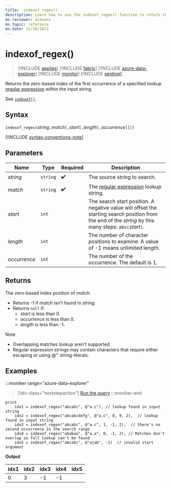 ```yaml
---
title:  indexof_regex()
description: Learn how to use the indexof_regex() function to return the zero-based index position of a `regex` input.
ms.reviewer: alexans
ms.topic: reference
ms.date: 12/28/2022
---
```

# indexof_regex()

> [!INCLUDE [applies](../includes/applies-to-version/applies.md)] [!INCLUDE [fabric](../includes/applies-to-version/fabric.md)] [!INCLUDE [azure-data-explorer](../includes/applies-to-version/azure-data-explorer.md)] [!INCLUDE [monitor](../includes/applies-to-version/monitor.md)] [!INCLUDE [sentinel](../includes/applies-to-version/sentinel.md)]

Returns the zero-based index of the first occurrence of a specified lookup [regular expression](re2.md) within the input string.

See [`indexof()`](indexof-function.md).

## Syntax

`indexof_regex(`*string*`,`*match*`[,`*start*`[,`*length*`[,`*occurrence*`]]])`

[!INCLUDE [syntax-conventions-note](../includes/syntax-conventions-note.md)]

## Parameters

| Name | Type | Required | Description |
|--|--|--|--|
|*string*| `string` |  :heavy_check_mark: | The source string to search.|  
|*match*| `string` |  :heavy_check_mark: | The [regular expression](re2.md) lookup string.|
|*start*| `int` | | The search start position. A negative value will offset the starting search position from the end of the *string* by this many steps: `abs(`*start*`)`. |
|*length*| `int` | | The number of character positions to examine. A value of -1 means unlimited length.|
|*occurrence*| `int` | | The number of the occurrence. The default is 1.|

## Returns

The zero-based index position of *match*.

* Returns -1 if *match* isn't found in *string*.
* Returns `null` if:
  * *start* is less than 0.
  * *occurrence* is less than 0.
  * *length* is less than -1.

> [!NOTE]
>
> * Overlapping matches lookup aren't supported.
> * Regular expression strings may contain characters that require either escaping or using @'' string-literals.

## Examples

:::moniker range="azure-data-explorer"
> [!div class="nextstepaction"]
> <a href="https://dataexplorer.azure.com/clusters/help/databases/Samples?query=H4sIAAAAAAAAA42Qy07DMBBF93zFVTalkqGkwIIFEj/AN1QTe+JYGDvyo8qCj2dSatjwsmd3Nef4ek4ulAvIcWbp8QgXDC9xPCS2vFx2NGiZTuGpo2vdbRV2O/gYX+qMMdZgZEFmrgW5CMs21v4nluHRfvIUbhQeFPYC/i/59s9XKvQKV/0XtkyceJMRIjLrKOyodU2Jg+ZVI7kElPSERMFyU919p5JLZxV9FGgqMT1T0RNnmBg2BfHIydOMHDFW71s9TWs48Llns93/XuyNhm51bU+VXDiSd0b+hlI5nNZAydZXDuUd3NbxhNUBAAA=" target="_blank">Run the query</a>
:::moniker-end

```kusto
print
    idx1 = indexof_regex("abcabc", @"a.c"), // lookup found in input string
    idx2 = indexof_regex("abcabcdefg", @"a.c", 0, 9, 2),  // lookup found in input string
    idx3 = indexof_regex("abcabc", @"a.c", 1, -1, 2),  // there's no second occurrence in the search range
    idx4 = indexof_regex("ababaa", @"a.a", 0, -1, 2), // Matches don't overlap so full lookup can't be found 
    idx5 = indexof_regex("abcabc", @"a|ab", -1)  // invalid start argument
```

**Output**

|idx1|idx2|idx3|idx4|idx5|
|----|----|----|----|----|
|0   |3   |-1  |-1  |    |
